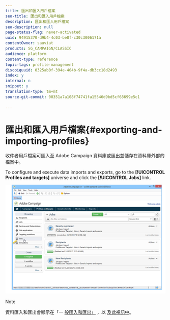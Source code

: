 ```yaml
---
title: 匯出和匯入用戶檔案
seo-title: 匯出和匯入用戶檔案
description: 匯出和匯入用戶檔案
seo-description: null
page-status-flag: never-activated
uuid: 94915370-d9b4-4c03-be8f-c30c3006171a
contentOwner: sauviat
products: SG_CAMPAIGN/CLASSIC
audience: platform
content-type: reference
topic-tags: profile-management
discoiquuid: 0325ab0f-394e-404b-9f4a-db3cc18d2493
index: y
internal: n
snippet: y
translation-type: tm+mt
source-git-commit: 00351a7a108f74741fa15546d9bd5cf68699e5c1

---
```



# 匯出和匯入用戶檔案{#exporting-and-importing-profiles}

收件者用戶檔案可匯入至 Adobe Campaign 資料庫或匯出並儲存在資料庫外部的檔案中。

To configure and execute data imports and exports, go to the **[!UICONTROL Profiles and targets]** universe and click the **[!UICONTROL Jobs]** link.

![](assets/s_ncs_user_interface_import_link.png)

>[!NOTE]
>
>資料匯入和匯出會顯示在「一 [般匯入和匯出」](../../platform/using/generic-imports-and-exports.md) ，以 [及此視訊中](https://docs.adobe.com/content/help/en/campaign-learn/campaign-classic-tutorials/getting-started/importing-profiles.html)。

